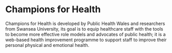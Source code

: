 # Champions for Health

Champions for Health is developed by Public Health Wales and researchers from Swansea University, its goal is to equip healthcare staff with the tools to become more effective role models and advocates of public health; it is a web-based health improvement programme to support staff to improve their personal physical and emotional health.
